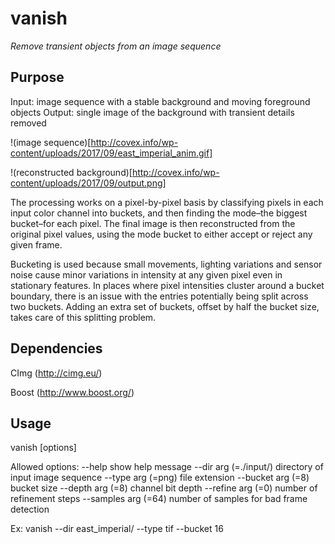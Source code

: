 # vanish

*Remove transient objects from an image sequence*

## Purpose

Input: image sequence with a stable background and moving foreground objects
Output: single image of the background with transient details removed

!(image sequence)[http://covex.info/wp-content/uploads/2017/09/east_imperial_anim.gif]

!(reconstructed background)[http://covex.info/wp-content/uploads/2017/09/output.png]

The processing works on a pixel-by-pixel basis by classifying pixels in each input color channel into buckets, and then finding the mode–the biggest bucket–for each pixel. The final image is then reconstructed from the original pixel values, using the mode bucket to either accept or reject any given frame.

Bucketing is used because small movements, lighting variations and sensor noise cause minor variations in intensity at any given pixel even in stationary features. In places where pixel intensities cluster around a bucket boundary, there is an issue with the entries potentially being split across two buckets. Adding an extra set of buckets, offset by half the bucket size, takes care of this splitting problem.

## Dependencies

CImg (http://cimg.eu/)

Boost (http://www.boost.org/)

## Usage

vanish [options]

Allowed options:
  --help                show help message
  --dir arg (=./input/) directory of input image sequence
  --type arg (=png)     file extension
  --bucket arg (=8)     bucket size
  --depth arg (=8)      channel bit depth
  --refine arg (=0)     number of refinement steps
  --samples arg (=64)   number of samples for bad frame detection

Ex: vanish --dir east_imperial/ --type tif --bucket 16
